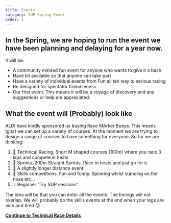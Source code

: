 ```yaml
---
title: Events
category: SUP Spring Event
order: 1
---
```


## In the Spring, we are hoping to run the event we have been planning and delaying for a year now. 
It will be:
- A community minded fun event for anyone who wants to give it a bash
- Have kit available so that anyone can take part
- Have a variety of individual events from Fun all teh way to serious racing
- Be deisgned for spectator friendlieness
- Our first event. This means it will be a voyage of discovery and any suggestions or help are appreciated.

## What the event will (Probably) look like

ALDI   have kindly sponsored us buying Race MArker Buoys. 
This means tghat we can set up a variety of courses. 
At the moment we are trying to design a range of courses to have something for everyone.
So far we are thinking:
1.  🏁 Technical Racing. Short M shaped courses (100m) where you race 3 laps and compete in heats
2.  🏁 Sprints. 200m Straight Sprints. Race in heats and just go for it.
3.  🏁 A slightly longer distance event.
4.  📐 Skills competitions. Fun and funny. Spinning whilst standing on the nose etc...
5.  💡 Beginner "Try SUP sessions"  

The idea will be that you can enter all the events. 
The timings will not overlap.
We will probably do the skills events at the end when your legs are nice and tired 😈





**[Continue to Technical Race Details](/clyde/Content/101.md/)**
